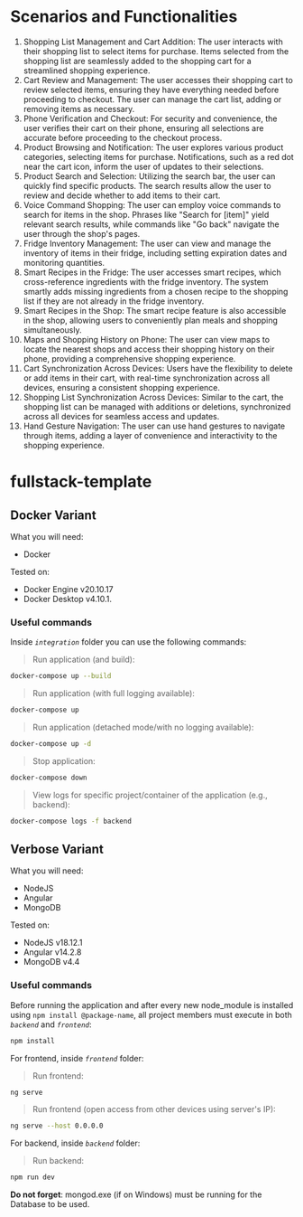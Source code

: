 # Scenarios and Functionalities

1. Shopping List Management and Cart Addition: The user interacts with their shopping list to select items for purchase. Items selected from the shopping list are seamlessly added to the shopping cart for a streamlined shopping experience.
2. Cart Review and Management: The user accesses their shopping cart to review selected items, ensuring they have everything needed before proceeding to checkout. The user can manage the cart list, adding or removing items as necessary.
3. Phone Verification and Checkout: For security and convenience, the user verifies their cart on their phone, ensuring all selections are accurate before proceeding to the checkout process.
4. Product Browsing and Notification: The user explores various product categories, selecting items for purchase. Notifications, such as a red dot near the cart icon, inform the user of updates to their selections.
5. Product Search and Selection: Utilizing the search bar, the user can quickly find specific products. The search results allow the user to review and decide whether to add items to their cart.
6. Voice Command Shopping: The user can employ voice commands to search for items in the shop. Phrases like "Search for [item]" yield relevant search results, while commands like "Go back" navigate the user through the shop's pages.
7. Fridge Inventory Management: The user can view and manage the inventory of items in their fridge, including setting expiration dates and monitoring quantities.
8. Smart Recipes in the Fridge: The user accesses smart recipes, which cross-reference ingredients with the fridge inventory. The system smartly adds missing ingredients from a chosen recipe to the shopping list if they are not already in the fridge inventory.
9. Smart Recipes in the Shop: The smart recipe feature is also accessible in the shop, allowing users to conveniently plan meals and shopping simultaneously.
10. Maps and Shopping History on Phone: The user can view maps to locate the nearest shops and access their shopping history on their phone, providing a comprehensive shopping experience.
11. Cart Synchronization Across Devices: Users have the flexibility to delete or add items in their cart, with real-time synchronization across all devices, ensuring a consistent shopping experience.
12. Shopping List Synchronization Across Devices: Similar to the cart, the shopping list can be managed with additions or deletions, synchronized across all devices for seamless access and updates.
13. Hand Gesture Navigation: The user can use hand gestures to navigate through items, adding a layer of convenience and interactivity to the shopping experience.


# fullstack-template

## Docker Variant

What you will need:
* Docker 

Tested on: 
* Docker Engine v20.10.17
* Docker Desktop v4.10.1.

### Useful commands
Inside *`integration`* folder you can use the following commands:

> Run application (and build):
```sh
docker-compose up --build
```

> Run application (with full logging available):
```sh
docker-compose up
```

> Run application (detached mode/with no logging available):
```sh
docker-compose up -d
```

> Stop application:
```sh
docker-compose down
```

> View logs for specific project/container of the application (e.g., backend):
```sh
docker-compose logs -f backend
```

## Verbose Variant

What you will need:
* NodeJS
* Angular
* MongoDB

Tested on: 
* NodeJS v18.12.1
* Angular v14.2.8
* MongoDB v4.4

### Useful commands
Before running the application and after every new node_module is installed using `npm install @package-name`, all project members must execute in both *`backend`* and *`frontend`*:
```sh
npm install
``` 

For frontend, inside *`frontend`* folder:

> Run frontend:
```sh
ng serve
```

> Run frontend (open access from other devices using server's IP):
```sh
ng serve --host 0.0.0.0
```

For backend, inside *`backend`* folder:
> Run backend:
```sh
npm run dev
```

**Do not forget**: mongod.exe (if on Windows) must be running for the Database to be used. 
